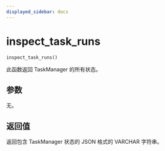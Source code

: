 ```yaml
---
displayed_sidebar: docs
---
```


# inspect_task_runs

`inspect_task_runs()`

此函数返回 TaskManager 的所有状态。

## 参数

无。

## 返回值

返回包含 TaskManager 状态的 JSON 格式的 VARCHAR 字符串。

